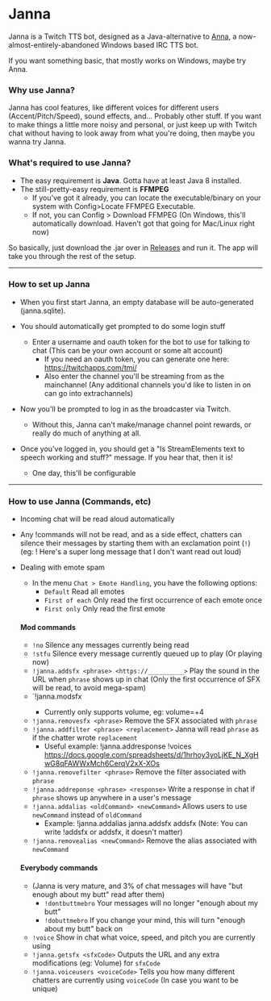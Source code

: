 # Janna
Janna is a Twitch TTS bot, designed as a Java-alternative to [Anna](https://www.project610.com/anna/), a now-almost-entirely-abandoned Windows based IRC TTS bot.

If you want something basic, that mostly works on Windows, maybe try Anna.

### Why use Janna?
Janna has cool features, like different voices for different users (Accent/Pitch/Speed), sound effects, and... Probably other stuff. If you want to make things a little more noisy and personal, or just keep up with Twitch chat without having to look away from what you're doing, then maybe you wanna try Janna.

### What's required to use Janna?
* The easy requirement is **Java**. Gotta have at least Java 8 installed.
* The still-pretty-easy requirement is **FFMPEG**
  * If you've got it already, you can locate the executable/binary on your system with Config>Locate FFMPEG Executable.
  * If not, you can Config > Download FFMPEG (On Windows, this'll automatically download. Haven't got that going for Mac/Linux right now)

So basically, just download the .jar over in [Releases](https://github.com/Virus610/Janna/releases) and run it. The app will take you through the rest of the setup.

___

### How to set up Janna

* When you first start Janna, an empty database will be auto-generated (janna.sqlite).

* You should automatically get prompted to do some login stuff
  * Enter a username and oauth token for the bot to use for talking to chat (This can be your own account or some alt account)
    * If you need an oauth token, you can generate one here: https://twitchapps.com/tmi/
    * Also enter the channel you'll be streaming from as the mainchannel (Any additional channels you'd like to listen in on can go into extrachannels)

* Now you'll be prompted to log in as the broadcaster via Twitch. 
  * Without this, Janna can't make/manage channel point rewards, or really do much of anything at all.

* Once you've logged in, you should get a "Is StreamElements text to speech working and stuff?" message. If you hear that, then it is!
  * One day, this'll be configurable

___

### How to use Janna (Commands, etc)

* Incoming chat will be read aloud automatically

* Any !commands will not be read, and as a side effect, chatters can silence their messages by starting them with an exclamation point (`!`)
   (eg: ! Here's a super long message that I don't want read out loud)

* Dealing with emote spam
  * In the menu `Chat > Emote Handling`, you have the following options:
    * `Default` Read all emotes
    * `First of each` Only read the first occurrence of each emote once
    * `First only` Only read the first emote

  #### Mod commands
  * `!no` Silence any messages currently being read
  * `!stfu` Silence every message currently queued up to play (Or playing now)
  * `!janna.addsfx <phrase> <https://__________>` Play the sound in the URL when `phrase` shows up in chat
     (Only the first occurrence of SFX will be read, to avoid mega-spam)
  * `!janna.modsfx <phrase> <effect>
    * Currently only supports volume, eg: volume=+4
  * `!janna.removesfx <phrase>` Remove the SFX associated with `phrase`
  * `!janna.addfilter <phrase> <replacement>` Janna will read `phrase` as if the chatter wrote `replacement`
    * Useful example: !janna.addresponse !voices https://docs.google.com/spreadsheets/d/1hrhoy3yoLjKE_N_XgHwG8qFAWWxMch6CerqV2xX-XOs
  * `!janna.removefilter <phrase>` Remove the filter associated with `phrase`
  * `!janna.addreponse <phrase> <response>` Write a response in chat if `phrase` shows up anywhere in a user's message
  * `!janna.addalias <oldCommand> <newCommand>` Allows users to use `newCommand` instead of `oldCommand`
    * Example: !janna.addalias janna.addsfx addsfx (Note: You can write !addsfx or addsfx, it doesn't matter)
  * `!janna.removealias <newCommand>` Remove the alias associated with `newCommand`

  #### Everybody commands
  * (Janna is very mature, and 3% of chat messages will have "but enough about my butt" read after them)
    * `!dontbuttmebro` Your messages will no longer "enough about my butt"
    * `!dobuttmebro` If you change your mind, this will turn "enough about my butt" back on
  * `!voice` Show in chat what voice, speed, and pitch you are currently using
  * `!janna.getsfx <sfxCode>` Outputs the URL and any extra modifications (eg: Volume) for `sfxCode`
  * `!janna.voiceusers <voiceCode>` Tells you how many different chatters are currently using `voiceCode` (In case you want to be unique)
